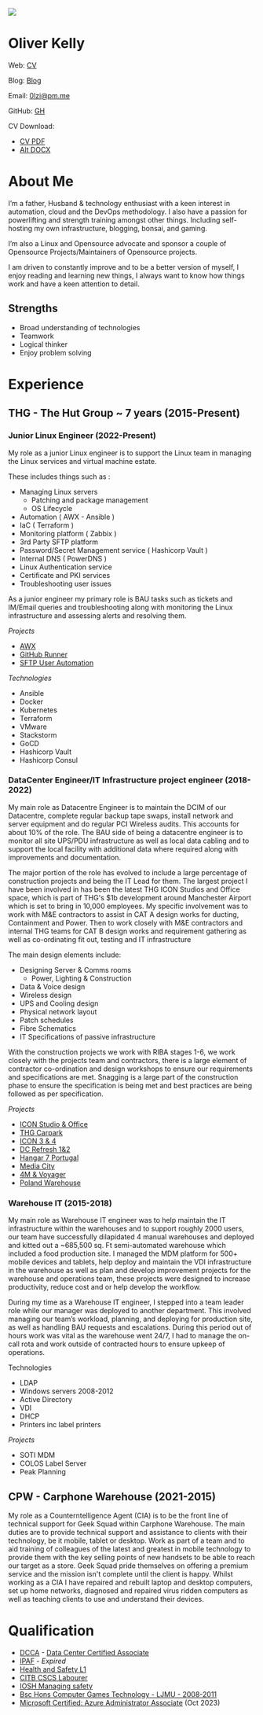 
![](/CV/Images/0lzi-logo-01.png)

# Oliver Kelly
Web: [CV](https://0lzi.github.io/CV/)

Blog: [Blog](https://blog.0lzi.com)

Email: [0lzi@pm.me](mailto:0lzi@pm.me)

GitHub: [GH](https://github.com/0lzi)

CV Download: 
 - [CV PDF](https://github.com/0lzi/CV/raw/main/CV.pdf)
 - [Alt DOCX](https://github.com/0lzi/CV/raw/main/Oliver%20Kelly.docx)


# About Me

I’m a father, Husband & technology enthusiast with a keen interest in automation, cloud and the DevOps methodology. I also have a passion for powerlifting and strength training amongst other things. Including self-hosting my own infrastructure, blogging, bonsai, and gaming. 

I’m also a Linux and Opensource advocate and sponsor a couple of Opensource Projects/Maintainers of Opensource projects.

I am driven to constantly improve and to be a better version of myself, I enjoy reading and learning new things, I always want to know how things work and have a keen attention to detail.

## Strengths

- Broad understanding of technologies
- Teamwork
- Logical thinker
- Enjoy problem solving

# Experience

## THG - The Hut Group ~ 7 years (2015-Present)

### Junior Linux Engineer (2022-Present)

My role as a junior Linux engineer is to support the Linux team in managing the Linux services and virtual machine estate. 

These includes things such as :

- Managing Linux servers
  - Patching and package management
  - OS Lifecycle
- Automation ( AWX - Ansible )
- IaC ( Terraform )
- Monitoring platform ( Zabbix )
- 3rd Party SFTP platform
- Password/Secret Management service ( Hashicorp Vault )
- Internal DNS ( PowerDNS )
- Linux Authentication service
- Certificate and PKI services
- Troubleshooting user issues

As a junior engineer my primary role is BAU tasks such as tickets and IM/Email queries and troubleshooting along with monitoring the Linux infrastructure and assessing alerts and resolving them.

*Projects*
- [AWX](Projects/awx.md)
- [GitHub Runner](Projects/ghrunner.md)
- [SFTP User Automation](Projects/sftp-automation.md)

*Technologies*
- Ansible 
- Docker
- Kubernetes
- Terraform
- VMware
- Stackstorm
- GoCD
- Hashicorp Vault
- Hashicorp Consul


### DataCenter Engineer/IT Infrastructure project engineer (2018-2022)

My main role as Datacentre Engineer is to maintain the DCIM of our Datacentre, complete regular backup tape swaps, install network and server equipment and do regular PCI Wireless audits. This accounts for about 10% of the role. The BAU side of being a datacentre engineer is to monitor all site UPS/PDU infrastructure as well as local data cabling and to support the local facility with additional data where required along with improvements and documentation.

The major portion of the role has evolved to include a large percentage of construction projects and being the IT Lead for them. The largest project I have been involved in has been the latest THG ICON Studios and Office space, which is part of THG's $1b development around Manchester Airport which is set to bring in 10,000 employees. My specific involvement was to work with M&E contractors to assist in CAT A design works for ducting, Containment and Power. Then to work closely with M&E contractors and internal THG teams for CAT B design works and requirement gathering as well as co-ordinating fit out, testing and IT infrastructure

The main design elements include:
- Designing Server & Comms rooms
  - Power, Lighting & Construction
- Data & Voice design
- Wireless design
- UPS and Cooling design
- Physical network layout
- Patch schedules
- Fibre Schematics
- IT Specifications of passive infrastructure

With the construction projects we work with RIBA stages 1-6, we work closely with the projects team and contractors, there is a large element of contractor co-ordination and design workshops to ensure our requirements and specifications are met. Snagging is a large part of the construction phase to ensure the specification is being met and best practices are being followed as per specification.


*Projects*
- [ICON Studio & Office](Projects/ICON-Studio-Office.md)
- [THG Carpark](Projects/THG-Carpark.md)
- [ICON 3 & 4](Projects/ICON-3-4.md)
- [DC Refresh 1&2](Projects/DC-Refresh.md)
- [Hangar 7 Portugal](Projects/Hangar-7-Portugal.md)
- [Media City](Projects/Media-City.md)
- [4M & Voyager](Projects/4M-Voyager.md)
- [Poland Warehouse](Projects/Poland-Warehouse.md)

### Warehouse IT (2015-2018)

My main role as Warehouse IT engineer was to help maintain the IT infrastructure within the warehouses and to support roughly 2000 users, our team have successfully dilapidated 4 manual warehouses and deployed and kitted out a ~685,500 sq. Ft semi-automated warehouse which included a food production site. I managed the MDM platform for 500+ mobile devices and tablets, help deploy and maintain the VDI infrastructure in the warehouse as well as plan and develop improvement projects for the warehouse and operations team, these projects were designed to increase productivity, reduce cost and or help develop the workflow.

During my time as a Warehouse IT engineer, I stepped into a team leader role while our manager was deployed to another department. This involved managing our team’s workload, planning, and deploying for production site, as well as handling BAU requests and escalations. During this period out of hours work was vital as the warehouse went 24/7, I had to manage the on-call rota and work outside of contracted hours to ensure upkeep of operations.

Technologies
 - LDAP
 - Windows servers 2008-2012
 - Active Directory
 - VDI
 - DHCP
 - Printers inc label printers

*Projects*

- SOTI MDM 
- COLOS Label Server
- Peak Planning

## CPW - Carphone Warehouse (2021-2015)

My role as a Counterntelligence Agent (CIA) is to be the front line of technical support for Geek Squad within Carphone Warehouse. The main duties are to provide technical support and assistance to clients with their technology, be it mobile, tablet or desktop. Work as part of a team and to aid training of colleagues of the latest and greatest in mobile technology to provide them with the key selling points of new handsets to be able to reach our target as a store. Geek Squad pride themselves on offering a premium service and the mission isn't complete until the client is happy.
Whilst working as a CIA I have repaired and rebuilt laptop and desktop computers, set up home networks, diagnosed and repaired virus ridden computers as well as teaching clients to use and understand their devices.

# Qualification

- [DCCA](Qualification/DCCA.pdf) - [Data Center Certified Associate](https://www.schneideruniversities.com/catalog/view/course/id/536/title/Schneider%20Electric%20University%20Data%20Center%20Certified%20Associate%20Exam)
- [IPAF](Qualification/Oliver%20Kelly%20-%20IPAF.pdf) - *Expired*
- [Health and Safety L1](Qualification/OliverKelly-H&SL1.pdf) 
- [CITB CSCS Labourer]() 
- [IOSH Managing safety](Qualification/Oliver%20Kelly.pdf) 
- [Bsc Hons Computer Games Technology - LJMU - 2008-2011]()
- [Microsoft Certified: Azure Administrator Associate](Qualification/Certifications%20-%20oliverkelly-2230%20_%20Microsoft%20Learn.pdf) (Oct 2023)

